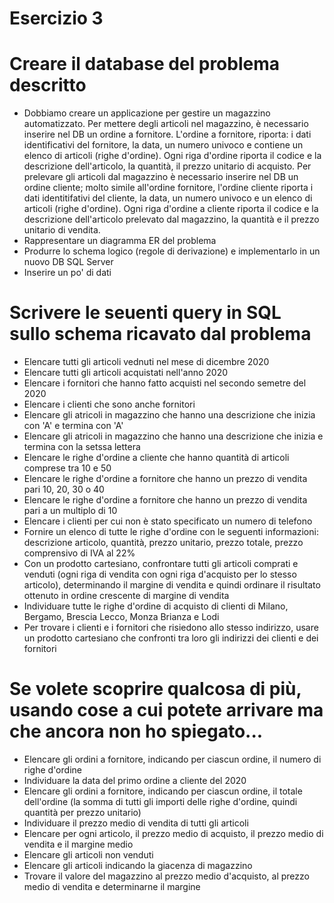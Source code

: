 # Esercizio 3

# Creare il database del problema descritto

- Dobbiamo creare un applicazione per gestire un magazzino automatizzato. Per mettere degli articoli nel magazzino, è necessario inserire nel DB un ordine a fornitore. L'ordine a fornitore, riporta: i dati identificativi del fornitore, la data, un numero univoco e contiene un elenco di articoli (righe d'ordine). Ogni riga d'ordine riporta il codice e la descrizione dell'articolo, la quantità, il prezzo unitario di acquisto.
Per prelevare gli articoli dal magazzino è necessario inserire nel DB un ordine cliente; molto simile all'ordine fornitore, l'ordine cliente riporta i dati identitifativi del cliente, la data, un numero univoco e un elenco di articoli (righe d'ordine). Ogni riga d'ordine a cliente riporta il codice e la descrizione dell'articolo prelevato dal magazzino, la quantità e il prezzo unitario di vendita.
- Rappresentare un diagramma ER del problema
- Produrre lo schema logico (regole di derivazione) e implementarlo in un nuovo DB SQL Server
- Inserire un po' di dati

# Scrivere le seuenti query in SQL sullo schema ricavato dal problema

- Elencare tutti gli articoli vednuti nel mese di dicembre 2020
- Elencare tutti gli articoli acquistati nell'anno 2020
- Elencare i fornitori che hanno fatto acquisti nel secondo semetre del 2020
- Elencare i clienti che sono anche fornitori
- Elencare gli atricoli in magazzino che hanno una descrizione che inizia con 'A' e termina con 'A'
- Elencare gli atricoli in magazzino che hanno una descrizione che inizia e termina con la setssa lettera
- Elencare le righe d'ordine a cliente che hanno quantità di articoli comprese tra 10 e 50
- Elencare le righe d'ordine a fornitore che hanno un prezzo di vendita pari 10, 20, 30 o 40
- Elencare le righe d'ordine a fornitore che hanno un prezzo di vendita pari a un multiplo di 10
- Elencare i clienti per cui non è stato specificato un numero di telefono
- Fornire un elenco di tutte le righe d'ordine con le seguenti informazioni: descrizione articolo, quantità, prezzo unitario, prezzo totale, prezzo comprensivo di IVA al 22%
- Con un prodotto cartesiano, confrontare tutti gli articoli comprati e venduti (ogni riga di vendita con ogni riga d'acquisto per lo stesso articolo), determinando il margine di vendita e quindi ordinare il risultato ottenuto in ordine crescente di margine di vendita
- Individuare tutte le righe d'ordine di acquisto di clienti di Milano, Bergamo, Brescia Lecco, Monza Brianza e Lodi
- Per trovare i clienti e i fornitori che risiedono allo stesso indirizzo, usare un prodotto cartesiano che confronti tra loro gli indirizzi dei clienti e dei fornitori

# Se volete scoprire qualcosa di più, usando cose a cui potete arrivare ma che ancora non ho spiegato...

- Elencare gli ordini a fornitore, indicando per ciascun ordine, il numero di righe d'ordine
- Individuare la data del primo ordine a cliente del 2020
- Elencare gli ordini a fornitore, indicando per ciascun ordine, il totale dell'ordine (la somma di tutti gli importi delle righe d'ordine, quindi quantità per prezzo unitario)
- Individuare il prezzo medio di vendita di tutti gli articoli
- Elencare per ogni articolo, il prezzo medio di acquisto, il prezzo medio di vendita e il margine medio
- Elencare gli articoli non venduti
- Elencare gli articoli indicando la giacenza di magazzino
- Trovare il valore del magazzino al prezzo medio d'acquisto, al prezzo medio di vendita e determinarne il margine 